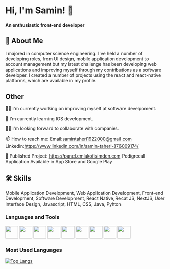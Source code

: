 
# Hi, I'm Samin! 👋
#### An enthusiastic front-end developer



## 🚀 About Me
I majored in computer science engineering. 
I've held a number of developing roles, from UI design, mobile application development to account management but my latest challenge has been developing web applications and improving myself through my contributions as a software developer. I created a number of projects using the react and react-native platforms, which are available in my profile.


## Other 
👩‍💻 I'm currently working on improving myself at software develpoment.

🧠 I'm currently learning IOS development.

👯‍♀️ I'm looking forward to collaborate with companies.

📫 How to reach me: 
Email:samintaheri1922000@gmail.com
Linkedin:https://www.linkedin.com/in/samin-taheri-876009174/

👾 Published Project: https://panel.emlakofisimden.com
Pedigreeall Application Available in App Store and Google Play


## 🛠 Skills
Mobile Application Development,
Web Application Development,
Front-end Development,
Software Development,
React Native,
Recat JS,
NextJS,
User Interface Design,
Javascript, 
HTML,
CSS,
Java, 
Pyhton

### Languages and Tools

<a><img height= "40" src="https://upload.wikimedia.org/wikipedia/commons/thumb/9/99/Unofficial_JavaScript_logo_2.svg/1920px-Unofficial_JavaScript_logo_2.svg.png"></a>
<a><img height= "40" src="https://logowiki.net/uploads/logo/r/react-1.svg"></a>
<a><img height= "40" src="https://i.pinimg.com/originals/07/ca/4a/07ca4afbde70ce0c995b3f63e9c04ceb.png"></a>
<a><img height= "40" src="https://cdn-icons-png.flaticon.com/512/1216/1216733.png"></a>
<a><img height= "40" src="https://upload.wikimedia.org/wikipedia/commons/thumb/6/62/CSS3_logo.svg/800px-CSS3_logo.svg.png"></a>
<a><img height= "40" src="https://upload.wikimedia.org/wikipedia/commons/thumb/c/c3/Python-logo-notext.svg/2048px-Python-logo-notext.svg.png"></a>
<a><img height= "40" src="https://cdn.freebiesupply.com/logos/large/2x/java-logo-png-transparent.png"></a>
<a><img height= "40" src="https://i.pinimg.com/originals/17/06/c9/1706c9f16bd08eb5e03f1df3e0a94a1c.png"></a>
<a><img height= "40" src="https://upload.wikimedia.org/wikipedia/commons/thumb/c/c2/Adobe_XD_CC_icon.svg/1051px-Adobe_XD_CC_icon.svg.png"></a>

### Most Used Languages
[![Top Langs](https://github-readme-stats.vercel.app/api/top-langs/?username=anuraghazra&layout=compact)](https://github.com/samin-taheri/github-readme-stats)
